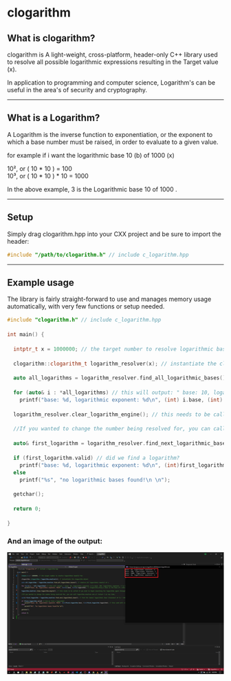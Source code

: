 # clogarithm

## What is clogarithm? 

clogarithm is A light-weight, cross-platform, header-only C++ library used to resolve all possible logarithmic expressions resulting in the Target value (x).

In application to programming and computer science, Logarithm's can be useful in the area's of security and cryptography.

--------------------------------------------------------------------------------------------------------------------------------------------------------------------------------------------------------------

## What is a Logarithm? 
A Logarithm is the inverse function to exponentiation, or the exponent to which a base number must be raised, in order to evaluate to a given value.

for example if i want the logarithmic base 10 (b) of 1000 (x)

10², or ( 10 * 10 ) = 100                           
10³, or ( 10 * 10 ) * 10 = 1000

In the above example, 3 is the Logarithmic base 10 of 1000 .

--------------------------------------------------------------------------------------------------------------------------------------------------------------------------------------------------------------

## Setup

Simply drag clogarithm.hpp into your CXX project and be sure to import the header: 

```cpp
#include "/path/to/clogarithm.h" // include c_logarithm.hpp
```

--------------------------------------------------------------------------------------------------------------------------------------------------------------------------------------------------------------

## Example usage

The library is fairly straight-forward to use and manages memory usage automatically, with very few functions or setup needed.

```cpp
#include "clogarithm.h" // include c_logarithm.hpp

int main() {

  intptr_t x = 1000000; // the target number to resolve logarithmic base(s) for

  clogarithm::clogarithm_t logarithm_resolver(x); // instantiate the clogarithm object

  auto all_logarithms = logarithm_resolver.find_all_logarithmic_bases(); // resolve all logarithmic base(s) of x

  for (auto& i : *all_logarithms) // this will output: " base: 10, logarithmic exponent: 6 \n base: 100, logarithmic exponent: 3 \n base: 1000, logarithmic exponent: 2" 
    printf("base: %d, logarithmic exponent: %d\n", (int) i.base, (int) i.logarithm); // clogarithm_entry_t.base is the base of x which we are resolving the logarithmic base of, the logarithmic base of [base] is stored in clogarithm_entry_t.logarithm

  logarithm_resolver.clear_logarithm_engine(); // this needs to be called if you wish to begin searching for logarithms again through the same object after calling find_all_logarithmic_bases()

  //If you wanted to change the number being resolved for, you can call logarithm_resolver.set_x( <value> ) at any time;

  auto& first_logarithm = logarithm_resolver.find_next_logarithmic_base(); // find the lowest logarithmic base (iterator) of (x = 1000000 in our case)  

  if (first_logarithm.valid) // did we find a logarithm?
    printf("base: %d, logarithmic exponent: %d\n", (int)first_logarithm.base, (int)first_logarithm.logarithm); // this code will execute and print: " base: 10, logarithmic exponent: 6 "
  else
    printf("%s", "no logarithmic bases found!\n \n");

  getchar();
  
  return 0;

}
```

### And an image of the output: 

![clogarithm output](img/logarithm.png)
